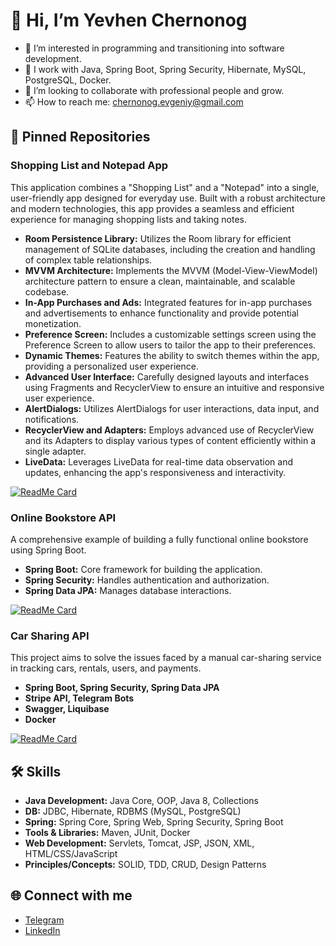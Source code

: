 # 👋 Hi, I’m Yevhen Chernonog

- 👀 I’m interested in programming and transitioning into software development.
- 🌱 I work with Java, Spring Boot, Spring Security, Hibernate, MySQL, PostgreSQL, Docker.
- 💞️ I’m looking to collaborate with professional people and grow.
- 📫 How to reach me: [chernonog.evgeniy@gmail.com](mailto:chernonog.evgeniy@gmail.com)

## 📌 Pinned Repositories

### Shopping List and Notepad App
This application combines a "Shopping List" and a "Notepad" into a single, user-friendly app designed for everyday use. Built with a robust architecture and modern technologies, this app provides a seamless and efficient experience for managing shopping lists and taking notes.
- **Room Persistence Library:** Utilizes the Room library for efficient management of SQLite databases, including the creation and handling of complex table relationships.
- **MVVM Architecture:** Implements the MVVM (Model-View-ViewModel) architecture pattern to ensure a clean, maintainable, and scalable codebase.
- **In-App Purchases and Ads:** Integrated features for in-app purchases and advertisements to enhance functionality and provide potential monetization.
- **Preference Screen:** Includes a customizable settings screen using the Preference Screen to allow users to tailor the app to their preferences.
- **Dynamic Themes:** Features the ability to switch themes within the app, providing a personalized user experience.
- **Advanced User Interface:** Carefully designed layouts and interfaces using Fragments and RecyclerView to ensure an intuitive and responsive user experience.
- **AlertDialogs:** Utilizes AlertDialogs for user interactions, data input, and notifications.
- **RecyclerView and Adapters:** Employs advanced use of RecyclerView and its Adapters to display various types of content efficiently within a single adapter.
- **LiveData:** Leverages LiveData for real-time data observation and updates, enhancing the app's responsiveness and interactivity.

[![ReadMe Card](https://github-readme-stats.vercel.app/api/pin/?username=SkillfulDev&repo=smartshopper)](https://github.com/SkillfulDev/SmartShopper)

### Online Bookstore API
A comprehensive example of building a fully functional online bookstore using Spring Boot.
- **Spring Boot:** Core framework for building the application.
- **Spring Security:** Handles authentication and authorization.
- **Spring Data JPA:** Manages database interactions.

[![ReadMe Card](https://github-readme-stats.vercel.app/api/pin/?username=SkillfulDev&repo=online-book-store)](https://github.com/SkillfulDev/online-book-store)

### Car Sharing API
This project aims to solve the issues faced by a manual car-sharing service in tracking cars, rentals, users, and payments.
- **Spring Boot, Spring Security, Spring Data JPA**
- **Stripe API, Telegram Bots**
- **Swagger, Liquibase**
- **Docker**

[![ReadMe Card](https://github-readme-stats.vercel.app/api/pin/?username=jv-feb24-team1&repo=car-sharing-service)](https://github.com/jv-feb24-team1/car-sharing-service)

## 🛠 Skills

- **Java Development:** Java Core, OOP, Java 8, Collections
- **DB:** JDBC, Hibernate, RDBMS (MySQL, PostgreSQL)
- **Spring:** Spring Core, Spring Web, Spring Security, Spring Boot
- **Tools & Libraries:** Maven, JUnit, Docker
- **Web Development:** Servlets, Tomcat, JSP, JSON, XML, HTML/CSS/JavaScript
- **Principles/Concepts:** SOLID, TDD, CRUD, Design Patterns

## 🌐 Connect with me

- [Telegram](https://t.me/ChernonogEvgeniy)
- [LinkedIn](http://linkedin.com/in/evgeniy-chernonog-9171861ba)
  
